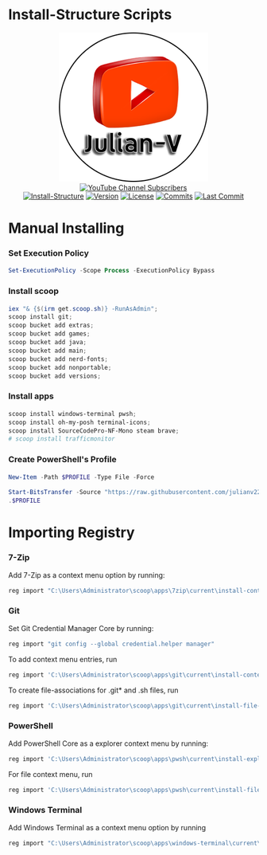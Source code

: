 # Install-Structure Scripts

<p align="center">
 <a href="https://youtube.com/julianv"><img title="Julian-V" src="docs/Julian-V.png"></a><br>
 <a href="https://www.youtube.com/julianv?sub_confirmation=1"><img title="YouTube Channel Subscribers" src="https://img.shields.io/youtube/channel/subscribers/UC8QPaA8hLDhroGdBtAImmbQ"></a><br> 
  <a href=""><img title="Install-Structure" src="https://img.shields.io/badge/Scripts-%20?logo=powershell&logoColor=00BFFF&label=Install Structure&color=A52A2A"></a>
 <a href="#install-structure"><img title="Version" src="https://img.shields.io/badge/1.0-%20?logo=hackthebox&label=Version&color=BA55D3"></a>
 <a href="LICENSE"><img title="License" src="https://img.shields.io/github/license/julianv22/install-structure?logo=atom&label=License&labelColor=teal"></a>
 <!-- <a href="https://github.com/julianv22/install-structure/actions/workflows/main.yml"><img title="Actions" src="https://github.com/julianv22/install-structure/actions/workflows/main.yml/badge.svg"></a> -->
 <a href="#"><img title="Commits" src="https://img.shields.io/github/commit-activity/t/julianv22/install-structure?logo=git&label=Commits"></a>
 <a href="https://github.com/julianv22/install-structure/commits/main"><img title="Last Commit" src="https://img.shields.io/github/last-commit/julianv22/install-structure?logo=codacy&label=Last%20Commit&labelColor=2F4F4F"></a>
</p>

# Manual Installing

### Set Execution Policy

```PowerShell
Set-ExecutionPolicy -Scope Process -ExecutionPolicy Bypass
```

### Install scoop

```PowerShell
iex "& {$(irm get.scoop.sh)} -RunAsAdmin";
scoop install git;
scoop bucket add extras;
scoop bucket add games;
scoop bucket add java;
scoop bucket add main;
scoop bucket add nerd-fonts;
scoop bucket add nonportable;
scoop bucket add versions;
```

### Install apps

```PowerShell
scoop install windows-terminal pwsh;
scoop install oh-my-posh terminal-icons;
scoop install SourceCodePro-NF-Mono steam brave;
# scoop install trafficmonitor
```

### Create PowerShell's Profile

```PowerShell
New-Item -Path $PROFILE -Type File -Force
```

```PowerShell
Start-BitsTransfer -Source "https://raw.githubusercontent.com/julianv22/install-structure/main/PowerShell/Microsoft.PowerShell_profile.ps1" -Destination $PROFILE;
.$PROFILE
```

# Importing Registry

### 7-Zip
Add 7-Zip as a context menu option by running: 
```PowerShell
reg import "C:\Users\Administrator\scoop\apps\7zip\current\install-context.reg"
```

### Git

Set Git Credential Manager Core by running: 
```PowerShell
reg import "git config --global credential.helper manager"
```

To add context menu entries, run
```PowerShell
reg import 'C:\Users\Administrator\scoop\apps\git\current\install-context.reg'
```

To create file-associations for .git* and .sh files, run 
```PowerShell
reg import 'C:\Users\Administrator\scoop\apps\git\current\install-file-associations.reg'
```

### PowerShell

Add PowerShell Core as a explorer context menu by running:
```PowerShell
reg import 'C:\Users\Administrator\scoop\apps\pwsh\current\install-explorer-context.reg'
```
For file context menu, run 
```PowerShell
reg import 'C:\Users\Administrator\scoop\apps\pwsh\current\install-file-context.reg'
```

### Windows Terminal

Add Windows Terminal as a context menu option by running 
```PowerShell
reg import "C:\Users\Administrator\scoop\apps\windows-terminal\current\install-context.reg"
```   
